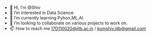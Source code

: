 - 👋 Hi, I’m @Shiv
- 👀 I’m interested in Data Science.
- 🌱 I’m currently learning Pyhon,ML,AI.
- 💞️ I’m looking to collaborate on various projects to work on.
- 📫 How to reach me 17D110020@iitb.ac.in / kumshiv.iitb@gmail.com

<!---
17D110020/17D110020 is a ✨ special ✨ repository because its `README.md` (this file) appears on your GitHub profile.
You can click the Preview link to take a look at your changes.
--->
